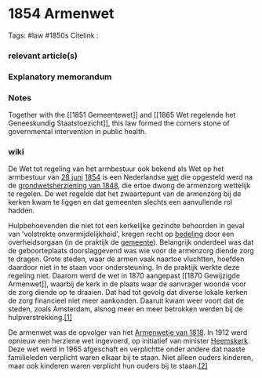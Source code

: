 # 1854 Armenwet
Tags: #law #1850s
Citelink :


### relevant article(s)

### Explanatory memorandum

### Notes

Together with the [[1851 Gemeentewet]] and [[1865 Wet regelende het Geneeskundig Staatstoezicht]], this law formed the corners stone of governmental intervention in public health.

### wiki

De Wet tot regeling van het armbestuur ook bekend als Wet op het armbestuur van [28 juni](https://nl.wikipedia.org/wiki/28_juni "28 juni") [1854](https://nl.wikipedia.org/wiki/1854 "1854") is een Nederlandse [wet](https://nl.wikipedia.org/wiki/Wet "Wet") die opgesteld werd na de [grondwetsherziening van 1848](https://nl.wikipedia.org/wiki/Grondwetsherziening_van_1848 "Grondwetsherziening van 1848"), die ertoe dwong de armenzorg wettelijk te regelen. De wet regelde dat het zwaartepunt van de armenzorg bij de kerken kwam te liggen en dat gemeenten slechts een aanvullende rol hadden.

Hulpbehoevenden die niet tot een kerkelijke gezindte behoorden in geval van 'volstrekte onvermijdelijkheid', kregen recht op [bedeling](https://nl.wikipedia.org/wiki/Bedeling "Bedeling") door een overheidsorgaan (in de praktijk de [gemeente](https://nl.wikipedia.org/wiki/Gemeente_(bestuur) "Gemeente (bestuur)")). Belangrijk onderdeel was dat de geboorteplaats doorslaggevend was wie voor de armenzorg diende zorg te dragen. Grote steden, waar de armen vaak naartoe vluchtten, hoefden daardoor niet in te staan voor ondersteuning. In de praktijk werkte deze regeling niet. Daarom werd de wet in 1870 aangepast [[1870 Gewijzigde Armenwet]], waarbij de kerk in de plaats waar de aanvrager woonde voor de zorg diende op te draaien. Dat had tot gevolg dat diverse lokale kerken de zorg financieel niet meer aankonden. Daaruit kwam weer voort dat de steden, zoals Amsterdam, alsnog meer en meer betrokken werden bij de hulpverstrekking.[[1]](https://nl.wikipedia.org/wiki/Wet_tot_regeling_van_het_armbestuur#cite_note-1)

De armenwet was de opvolger van het [Armenwetje van 1818](https://nl.wikipedia.org/w/index.php?title=Armenwetje_van_1818&action=edit&redlink=1 "Armenwetje van 1818 (de pagina bestaat niet)"). In 1912 werd opnieuw een herziene wet ingevoerd, op initiatief van minister [Heemskerk](https://nl.wikipedia.org/wiki/Theo_Heemskerk "Theo Heemskerk"). Deze wet werd in 1965 afgeschaft en verplichtte onder andere dat naaste familieleden verplicht waren elkaar bij te staan. Niet alleen ouders kinderen, maar ook kinderen waren verplicht hun ouders bij te staan.[[2]](https://nl.wikipedia.org/wiki/Wet_tot_regeling_van_het_armbestuur#cite_note-2)